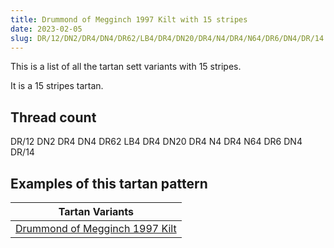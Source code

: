 ```yaml
---
title: Drummond of Megginch 1997 Kilt with 15 stripes
date: 2023-02-05
slug: DR/12/DN2/DR4/DN4/DR62/LB4/DR4/DN20/DR4/N4/DR4/N64/DR6/DN4/DR/14
---
```

This is a list of all the tartan sett variants with 15 stripes.

It is a 15 stripes tartan.


## Thread count
DR/12 DN2 DR4 DN4 DR62 LB4 DR4 DN20 DR4 N4 DR4 N64 DR6 DN4 DR/14

## Examples of this tartan pattern

| Tartan Variants |
|---------------|
| [Drummond of Megginch 1997 Kilt](/variants/dr/12/dn2/dr4/dn4/dr62/lb4/dr4/dn20/dr4/n4/dr4/n64/dr6/dn4/dr/14-dn282c39-dr983029-lb98c8e8-n304f45)||
